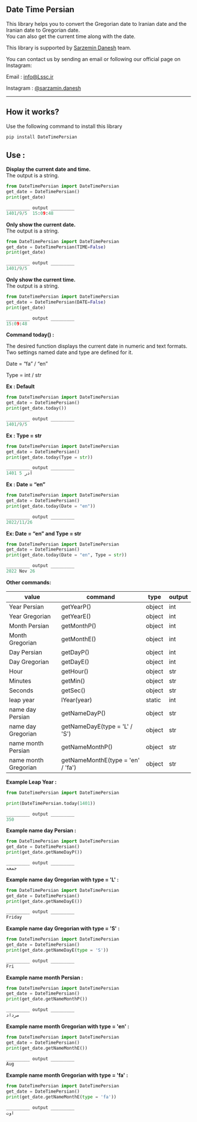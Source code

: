 ## Date Time Persian

This library helps you to convert the Gregorian date to Iranian date and the Iranian date to Gregorian date.  
You can also get the current time along with the date.

This library is supported by [Sarzemin Danesh](https://lssc.ir) team.

You can contact us by sending an email or following our official page on Instagram:

Email : [info@Lssc.ir](mailto:info@Lssc.ir)

Instagram : [@sarzamin.danesh](https://instagram.com/sarzamin.danesh)

---

## How it works?

Use the following command to install this library

```python
pip install DateTimePersian
```

## Use :

**Display the current date and time.**  
The output is a string.

```python
from DateTimePersian import DateTimePersian
get_date = DateTimePersian()
print(get_date)

_________ output _________
1401/9/5  15:09:48
```

**Only show the current date.**  
The output is a string.

```python
from DateTimePersian import DateTimePersian
get_date = DateTimePersian(TIME=False)
print(get_date)

_________ output _________
1401/9/5
```

**Only show the current time.**  
The output is a string.

```python
from DateTimePersian import DateTimePersian
get_date = DateTimePersian(DATE=False)
print(get_date)

_________ output _________
15:09:48
```

**Command today() :**

The desired function displays the current date in numeric and text formats. Two settings named date and type are defined for it.

Date = “fa” / “en”

Type = int / str

**Ex : Default**

```python
from DateTimePersian import DateTimePersian
get_date = DateTimePersian()
print(get_date.today())

_________ output _________
1401/9/5
```

**Ex : Type = str**

```python
from DateTimePersian import DateTimePersian
get_date = DateTimePersian()
print(get_date.today(Type = str))

_________ output _________
1401 آذر 5
```

**Ex : Date = “en”**

```python
from DateTimePersian import DateTimePersian
get_date = DateTimePersian()
print(get_date.today(Date = "en"))

_________ output _________
2022/11/26
```

**Ex: Date = “en” and Type = str**

```python
from DateTimePersian import DateTimePersian
get_date = DateTimePersian()
print(get_date.today(Date = "en", Type = str))

_________ output _________
2022 Nov 26
```

**Other commands:**

| value | command | type | output |
| --- | --- | --- | --- |
| Year Persian | getYearP() | object | int |
| Year Gregorian | getYearE() | object | int |
| Month Persian | getMonthP() | object | int |
| Month Gregorian | getMonthE() | object | int |
| Day Persian | getDayP() | object | int |
| Day Gregorian | getDayE() | object | int |
| Hour | getHour() | object | str |
| Minutes | getMin() | object | str |
| Seconds | getSec() | object | str |
| leap year | lYear(year) | static | int |
| name day Persian | getNameDayP() | object | str |
| name day Gregorian | getNameDayE(type = 'L' / 'S') | object | str |
| name month Persian | getNameMonthP() | object | str |
| name month Gregorian | getNameMonthE(type = 'en' / 'fa') | object | str |

**Example Leap Year :**

```python
from DateTimePersian import DateTimePersian

print(DateTimePersian.today(1401))

_________ output _________
350
```

**Example name day Persian :**

```python
from DateTimePersian import DateTimePersian
get_date = DateTimePersian()
print(get_date.getNameDayP())

_________ output _________
جمعه
```

**Example name day Gregorian with type = 'L' :**

```python
from DateTimePersian import DateTimePersian
get_date = DateTimePersian()
print(get_date.getNameDayE())

_________ output _________
Friday
```

**Example name day Gregorian with type = 'S' :**

```python
from DateTimePersian import DateTimePersian
get_date = DateTimePersian()
print(get_date.getNameDayE(type = 'S'))

_________ output _________
Fri
```

**Example name month Persian :**

```python
from DateTimePersian import DateTimePersian
get_date = DateTimePersian()
print(get_date.getNameMonthP())

_________ output _________
مرداد
```

**Example name month Gregorian with type = 'en' :**

```python
from DateTimePersian import DateTimePersian
get_date = DateTimePersian()
print(get_date.getNameMonthE())

_________ output _________
Aug
```

**Example name month Gregorian with type = 'fa' :**

```python
from DateTimePersian import DateTimePersian
get_date = DateTimePersian()
print(get_date.getNameMonthE(type = 'fa'))

_________ output _________
اوت
```